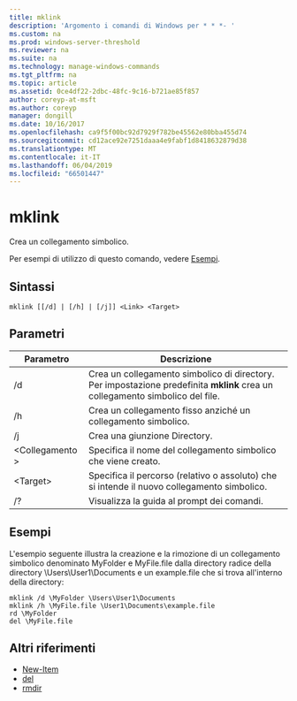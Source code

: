 ```yaml
---
title: mklink
description: 'Argomento i comandi di Windows per * * *- '
ms.custom: na
ms.prod: windows-server-threshold
ms.reviewer: na
ms.suite: na
ms.technology: manage-windows-commands
ms.tgt_pltfrm: na
ms.topic: article
ms.assetid: 0ce4df22-2dbc-48fc-9c16-b721ae85f857
author: coreyp-at-msft
ms.author: coreyp
manager: dongill
ms.date: 10/16/2017
ms.openlocfilehash: ca9f5f00bc92d7929f782be45562e80bba455d74
ms.sourcegitcommit: cd12ace92e7251daaa4e9fabf1d8418632879d38
ms.translationtype: MT
ms.contentlocale: it-IT
ms.lasthandoff: 06/04/2019
ms.locfileid: "66501447"
---
```

# <a name="mklink"></a>mklink
Crea un collegamento simbolico.

Per esempi di utilizzo di questo comando, vedere [Esempi](#BKMK_examples).

## <a name="syntax"></a>Sintassi

```
mklink [[/d] | [/h] | [/j]] <Link> <Target>
```

## <a name="parameters"></a>Parametri

|Parametro|Descrizione|
|---------|-----------|
|/d|Crea un collegamento simbolico di directory. Per impostazione predefinita **mklink** crea un collegamento simbolico del file.|
|/h|Crea un collegamento fisso anziché un collegamento simbolico.|
|/j|Crea una giunzione Directory.|
|\<Collegamento >|Specifica il nome del collegamento simbolico che viene creato.|
|\<Target>|Specifica il percorso (relativo o assoluto) che si intende il nuovo collegamento simbolico.|
|/?|Visualizza la guida al prompt dei comandi.|

## <a name="BKMK_examples"></a>Esempi

L'esempio seguente illustra la creazione e la rimozione di un collegamento simbolico denominato MyFolder e MyFile.file dalla directory radice della directory \Users\User1\Documents e un example.file che si trova all'interno della directory:
```
mklink /d \MyFolder \Users\User1\Documents
mklink /h \MyFile.file \User1\Documents\example.file
rd \MyFolder
del \MyFile.file
```
## <a name="additional-references"></a>Altri riferimenti
-   [New-Item](https://docs.microsoft.com/en-us/powershell/module/microsoft.powershell.management/new-item?view=powershell-6)
-   [del](https://docs.microsoft.com/en-us/windows-server/administration/windows-commands/del)
-   [rmdir](https://docs.microsoft.com/en-us/windows-server/administration/windows-commands/rd)
